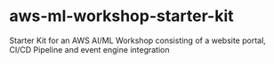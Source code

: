 # aws-ml-workshop-starter-kit
Starter Kit for an AWS AI/ML Workshop consisting of a website portal, CI/CD Pipeline and event engine integration
